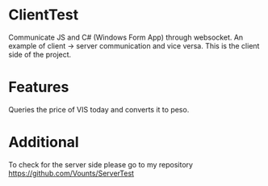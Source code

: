 # ClientTest
Communicate JS and C# (Windows Form App) through websocket. An example of client -> server communication and vice versa.
This is the client side of the project.

# Features
Queries the price of VIS today and converts it to peso.

# Additional
To check for the server side please go to my repository https://github.com/Vounts/ServerTest
